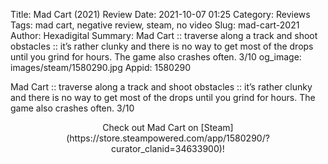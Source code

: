 Title: Mad Cart (2021) Review
Date: 2021-10-07 01:25
Category: Reviews
Tags: mad cart, negative review, steam, no video
Slug: mad-cart-2021
Author: Hexadigital
Summary: Mad Cart :: traverse along a track and shoot obstacles :: it’s rather clunky and there is no way to get most of the drops until you grind for hours. The game also crashes often. 3/10
og_image: images/steam/1580290.jpg
Appid: 1580290

Mad Cart :: traverse along a track and shoot obstacles :: it’s rather clunky and there is no way to get most of the drops until you grind for hours. The game also crashes often. 3/10

<center>Check out Mad Cart on [Steam](https://store.steampowered.com/app/1580290/?curator_clanid=34633900)!</center>